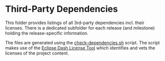# Third-Party Dependencies

This folder provides listings of all 3rd-party dependencies incl. their licenses. There is a dedicated subfolder for each release (and milestone) holding the release-specific information.

The files are generated using the [check-dependencies.sh](https://github.com/eclipse-hawkbit/hawkbit/tree/master/check-dependencies.sh) script. The script makes use of the [Eclipse Dash License Tool](https://github.com/eclipse/dash-licenses) which identifies and vets the licenses of the project content.
